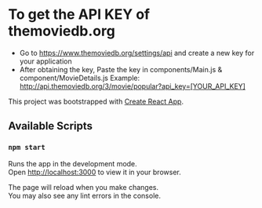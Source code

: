 # To get the API KEY of themoviedb.org
 - Go to https://www.themoviedb.org/settings/api and create a new key for your application
 - After obtaining the key, Paste the key in components/Main.js & component/MovieDetails.js 
 Example: http://api.themoviedb.org/3/movie/popular?api_key=[YOUR_API_KEY]

This project was bootstrapped with [Create React App](https://github.com/facebook/create-react-app).

## Available Scripts

### `npm start`

Runs the app in the development mode.\
Open [http://localhost:3000](http://localhost:3000) to view it in your browser.

The page will reload when you make changes.\
You may also see any lint errors in the console.
